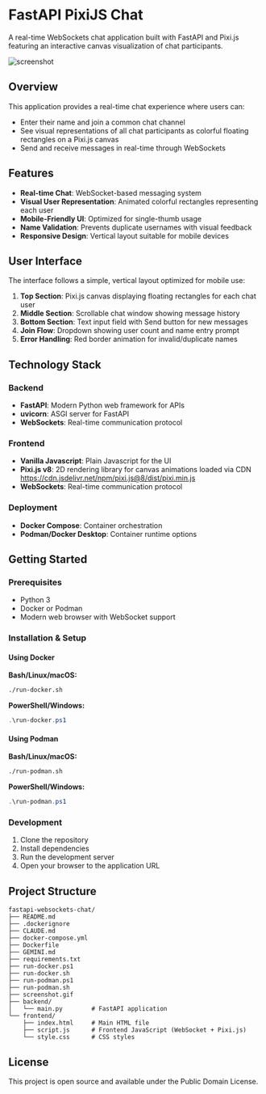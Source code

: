 # FastAPI PixiJS Chat

A real-time WebSockets chat application built with FastAPI and Pixi.js featuring an interactive canvas visualization of chat participants.

![screenshot](https://raw.github.com/afarber/pixi-questions/master/fastapi-websockets-chat/screenshot.gif)

## Overview

This application provides a real-time chat experience where users can:

- Enter their name and join a common chat channel
- See visual representations of all chat participants as colorful floating rectangles on a Pixi.js canvas
- Send and receive messages in real-time through WebSockets

## Features

- **Real-time Chat**: WebSocket-based messaging system
- **Visual User Representation**: Animated colorful rectangles representing each user
- **Mobile-Friendly UI**: Optimized for single-thumb usage
- **Name Validation**: Prevents duplicate usernames with visual feedback
- **Responsive Design**: Vertical layout suitable for mobile devices

## User Interface

The interface follows a simple, vertical layout optimized for mobile use:

1. **Top Section**: Pixi.js canvas displaying floating rectangles for each chat user
2. **Middle Section**: Scrollable chat window showing message history
3. **Bottom Section**: Text input field with Send button for new messages
4. **Join Flow**: Dropdown showing user count and name entry prompt
5. **Error Handling**: Red border animation for invalid/duplicate names

## Technology Stack

### Backend

- **FastAPI**: Modern Python web framework for APIs
- **uvicorn**: ASGI server for FastAPI
- **WebSockets**: Real-time communication protocol

### Frontend

- **Vanilla Javascript**: Plain Javascript for the UI
- **Pixi.js v8**: 2D rendering library for canvas animations loaded via CDN https://cdn.jsdelivr.net/npm/pixi.js@8/dist/pixi.min.js
- **WebSockets**: Real-time communication protocol

### Deployment

- **Docker Compose**: Container orchestration
- **Podman/Docker Desktop**: Container runtime options

## Getting Started

### Prerequisites

- Python 3
- Docker or Podman
- Modern web browser with WebSocket support

### Installation & Setup

#### Using Docker

**Bash/Linux/macOS:**
```bash
./run-docker.sh
```

**PowerShell/Windows:**
```powershell
.\run-docker.ps1
```

#### Using Podman

**Bash/Linux/macOS:**
```bash
./run-podman.sh
```

**PowerShell/Windows:**
```powershell
.\run-podman.ps1
```

### Development

1. Clone the repository
2. Install dependencies
3. Run the development server
4. Open your browser to the application URL

## Project Structure

```
fastapi-websockets-chat/
├── README.md
├── .dockerignore
├── CLAUDE.md
├── docker-compose.yml
├── Dockerfile
├── GEMINI.md
├── requirements.txt
├── run-docker.ps1
├── run-docker.sh
├── run-podman.ps1
├── run-podman.sh
├── screenshot.gif
├── backend/
│   └── main.py        # FastAPI application
└── frontend/
    ├── index.html     # Main HTML file
    ├── script.js      # Frontend JavaScript (WebSocket + Pixi.js)
    └── style.css      # CSS styles
```

## License

This project is open source and available under the Public Domain License.
